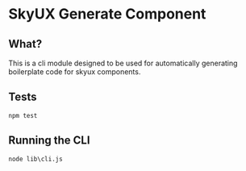 # SkyUX Generate Component

## What?

This is a cli module designed to be used for automatically generating boilerplate code for skyux components.

## Tests

`npm test`

## Running the CLI

`node lib\cli.js`